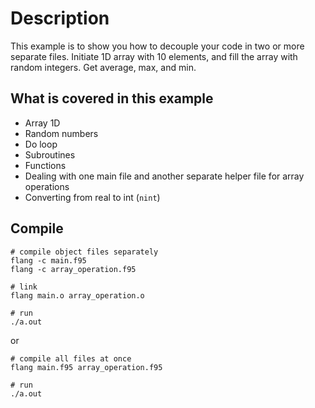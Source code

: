 # Description
This example is to show you how to decouple your code in two or more separate files. Initiate 1D array with
10 elements, and fill the array with random integers. Get average, max, and min.


## What is covered in this example
* Array 1D
* Random numbers
* Do loop
* Subroutines
* Functions
* Dealing with one main file and another separate helper file for array operations
* Converting from real to int (`nint`)

## Compile

```
# compile object files separately
flang -c main.f95
flang -c array_operation.f95

# link
flang main.o array_operation.o

# run
./a.out

```

or

```
# compile all files at once
flang main.f95 array_operation.f95

# run
./a.out

```
